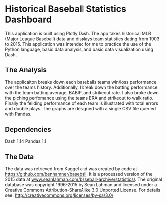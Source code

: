 # Historical Baseball Statistics Dashboard
This application is built using Plotly Dash. The app takes historical MLB (Major League Baseball) data and displays team statistics dating from 1903 to 2015. This application was intended for me to practice the use of the Python language, basic data analysis, and basic data visualization using Dash.

## The Analysis
The applicaiton breaks down each baseballs teams win/loss performance over the teams history. Additionally, I break down the batting performance with the team batting average, BABIP, and strikeout rate. I also broke down the piching perfomance using the teams ERA and strikeout to walk ratio. Finally the feilding performance of each team is illustrated with total errors and double plays. The graphs are designed with a single CSV file queried with Pandas.

## Dependencies
Dash 1.14
Pandas 1.1

## The Data
The data was retrieved from Kaggel and was created by code at https://github.com/benhamner/baseball. It is a processed version of the 2015 data at www.seanlahman.com/baseball-archive/statistics/. The original database was copyright 1996-2015 by Sean Lahman and licensed under a Creative Commons Attribution-ShareAlike 3.0 Unported License. For details see: http://creativecommons.org/licenses/by-sa/3.0/
